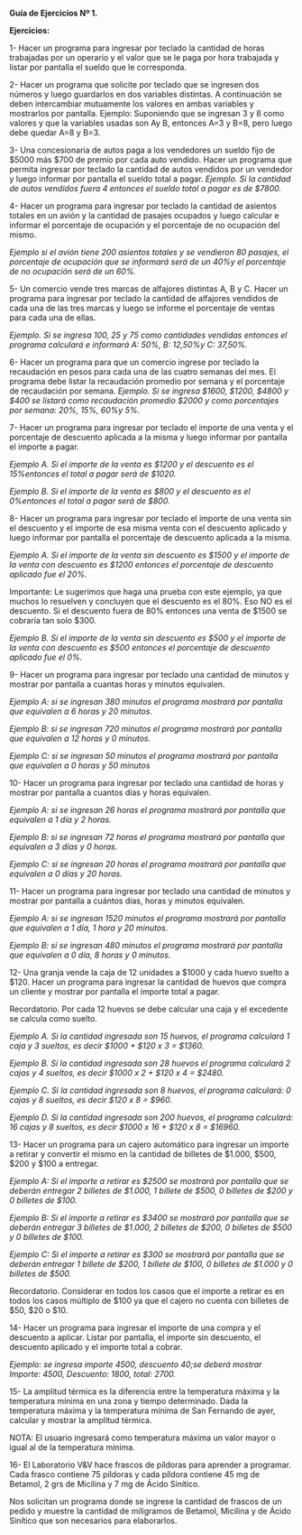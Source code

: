 ﻿**Guía de Ejercicios Nº 1.**

**Ejercicios:**

1- Hacer un programa para ingresar por teclado la cantidad de horas trabajadas por un operario y el valor que se le paga por hora trabajada y listar por pantalla el sueldo que le corresponda.

2- Hacer un programa que solicite por teclado que se ingresen dos números y luego guardarlos en dos variables distintas. A continuación se deben intercambiar mutuamente los valores en ambas variables y mostrarlos por pantalla. Ejemplo: Suponiendo que se ingresan 3 y 8 como valores y que la variables usadas son Ay B, entonces A=3 y B=8, pero luego debe quedar A=8 y B=3.

3- Una concesionaria de autos paga a los vendedores un sueldo fijo de $5000 más $700 de premio por cada auto vendido. Hacer un programa que permita ingresar por teclado la cantidad de autos vendidos por un vendedor y luego informar por pantalla el sueldo total a pagar.
_Ejemplo. Si la cantidad de autos vendidos fuera 4 entonces el sueldo total a pagar es de $7800._

4- Hacer un programa para ingresar por teclado la cantidad de asientos totales en un avión y la cantidad de pasajes ocupados y luego calcular e informar el porcentaje de ocupación y el porcentaje de no ocupación del mismo.

_Ejemplo si el avión tiene 200 asientos totales y se vendieron 80 pasajes, el porcentaje de ocupación que se informará será de un 40%y el porcentaje de no ocupación será de un 60%._

5- Un comercio vende tres marcas de alfajores distintas A, B y C. Hacer un programa para ingresar por teclado la cantidad de alfajores vendidos de cada una de las tres marcas y luego se informe el porcentaje de ventas para cada una de ellas.

_Ejemplo. Si se ingresa 100, 25 y 75 como cantidades vendidas entonces el programa calculará e informará A: 50%, B: 12,50%y C: 37,50%._

6- Hacer un programa para que un comercio ingrese por teclado la recaudación en pesos para cada una de las cuatro semanas del mes. El programa debe listar la recaudación promedio por semana y el porcentaje de recaudación por semana.
_Ejemplo. Si se ingresa $1600, $1200, $4800 y $400 se listará como recaudación promedio $2000 y como porcentajes por semana: 20%, 15%, 60%y 5%._

7- Hacer un programa para ingresar por teclado el importe de una venta y el porcentaje de descuento aplicada a la misma y luego informar por pantalla el importe a pagar.

_Ejemplo A. Si el importe de la venta es $1200 y el descuento es el 15%entonces el total a pagar será de $1020._

_Ejemplo B. Si el importe de la venta es $800 y el descuento es el 0%entonces el total a pagar será de $800._

8- Hacer un programa para ingresar por teclado el importe de una venta sin el descuento y el importe de esa misma venta con el descuento aplicado y luego informar por pantalla el porcentaje de descuento aplicada a la misma.

_Ejemplo A. Si el importe de la venta sin descuento es $1500 y el importe de la venta con descuento es $1200 entonces el porcentaje de descuento aplicado fue el 20%._

Importante: Le sugerimos que haga una prueba con este ejemplo, ya que muchos lo resuelven y concluyen que el descuento es el 80%. Eso NO es el descuento. Si el descuento fuera de 80% entonces una venta de $1500 se cobraría tan solo $300.

_Ejemplo B. Si el importe de la venta sin descuento es $500 y el importe de la venta con descuento es $500 entonces el porcentaje de descuento aplicado fue el 0%._

9- Hacer un programa para ingresar por teclado una cantidad de minutos y mostrar por pantalla a cuantas horas y minutos equivalen.

_Ejemplo A: si se ingresan 380 minutos el programa mostrará por pantalla que equivalen a 6 horas y 20 minutos._

_Ejemplo B: si se ingresan 720 minutos el programa mostrará por pantalla que equivalen a 12 horas y 0 minutos._

_Ejemplo C: si se ingresan 50 minutos el programa mostrará por pantalla que equivalen a 0 horas y 50 minutos_

10- Hacer un programa para ingresar por teclado una cantidad de horas y mostrar por pantalla a cuantos días y horas equivalen.

_Ejemplo A: si se ingresan 26 horas el programa mostrará por pantalla que equivalen a 1 día y 2 horas._

_Ejemplo B: si se ingresan 72 horas el programa mostrará por pantalla que equivalen a 3 días y 0 horas._

_Ejemplo C: si se ingresan 20 horas el programa mostrará por pantalla que equivalen a 0 días y 20 horas._

11- Hacer un programa para ingresar por teclado una cantidad de minutos y mostrar por pantalla a cuántos días, horas y minutos equivalen.

_Ejemplo A: si se ingresan 1520 minutos el programa mostrará por pantalla que equivalen a 1 día, 1 hora y 20 minutos._

_Ejemplo B: si se ingresan 480 minutos el programa mostrará por pantalla que equivalen a 0 día, 8 horas y 0 minutos._

12- Una granja vende la caja de 12 unidades a $1000 y cada huevo suelto a $120. Hacer un programa para ingresar la cantidad de huevos que compra un cliente y mostrar por pantalla el importe total a pagar.

Recordatorio. Por cada 12 huevos se debe calcular una caja y el excedente se calcula como suelto.

_Ejemplo A. Si la cantidad ingresada son 15 huevos, el programa calculará 1 caja y 3 sueltos, es decir $1000 + $120 x 3 = $1360._

_Ejemplo B. Si la cantidad ingresada son 28 huevos el programa calculará 2 cajas y 4 sueltos, es decir $1000 x 2 + $120 x 4 = $2480._

_Ejemplo C. Si la cantidad ingresada son 8 huevos, el programa calculará: 0 cajas y 8 sueltos, es decir $120 x 8 = $960._

_Ejemplo D. Si la cantidad ingresada son 200 huevos, el programa calculará: 16 cajas y 8 sueltos, es decir $1000 x 16 + $120 x 8 = $16960._

13- Hacer un programa para un cajero automático para ingresar un importe a retirar
y convertir el mismo en la cantidad de billetes de $1.000, $500, $200 y $100 a entregar.

_Ejemplo A: Si el importe a retirar es $2500 se mostrará por pantalla que se deberán entregar 2 billetes de $1.000, 1 billete de $500, 0 billetes de $200 y 0 billetes de $100._

_Ejemplo B: Si el importe a retirar es $3400 se mostrará por pantalla que se deberán entregar 3 billetes de $1.000, 2 billetes de $200, 0 billetes de $500 y 0 billetes de $100._

_Ejemplo C: Si el importe a retirar es $300 se mostrará por pantalla que se deberán entregar 1 billete de $200, 1 billete de $100, 0 billetes de $1.000 y 0 billetes de $500._

Recordatorio. Considerar en todos los casos que el importe a retirar es en todos los casos múltiplo de $100 ya que el cajero no cuenta con billetes de $50, $20 o $10.

14- Hacer un programa para ingresar el importe de una compra y el descuento a aplicar. Listar por pantalla, el importe sin descuento, el descuento aplicado y el importe total a cobrar.

_Ejemplo: se ingresa importe 4500, descuento 40;se deberá mostrar Importe: 4500, Descuento: 1800, total: 2700._

15- La amplitud térmica es la diferencia entre la temperatura máxima y la temperatura mínima en una zona y tiempo determinado. Dada la temperatura máxima y la temperatura mínima de San Fernando de ayer, calcular y mostrar la amplitud térmica.

NOTA: El usuario ingresará como temperatura máxima un valor mayor o igual al de la temperatura mínima.

16- El Laboratorio V&V hace frascos de píldoras para aprender a programar. Cada frasco contiene 75 píldoras y cada píldora contiene 45 mg de Betamol, 2 grs de Micilina y 7 mg de Ácido Sinítico.

Nos solicitan un programa donde se ingrese la cantidad de frascos de un pedido y muestre la cantidad de miligramos de Betamol, Micilina y de Ácido Sinítico que son necesarios para elaborarlos.
